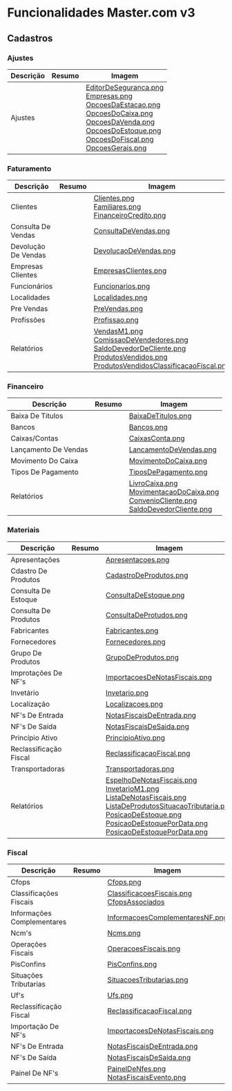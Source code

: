 # Funcionalidades Master.com v3

## Cadastros

### Ajustes

Descrição | Resumo | Imagem
--- | --- | ---
Ajustes |  | [EditorDeSeguranca.png](imagens/master_3/EditorDeSeguranca.png) <br> [Empresas.png](imagens/master_3/Empresas.png) <br> [OpcoesDaEstacao.png](imagens/master_3/OpcoesDaEstacao.png) <br> [OpcoesDoCaixa.png](imagens/master_3/OpcoesDoCaixa.png) <br> [OpcoesDaVenda.png](imagens/master_3/OpcoesDaVenda.png) <br> [OpcoesDoEstoque.png](imagens/master_3/OpcoesDoEstoque.png) <br> [OpcoesDoFiscal.png](imagens/master_3/OpcoesDoFiscal.png) <br> [OpcoesGerais.png](imagens/master_3/OpcoesGerais.png)

### Faturamento

Descrição | Resumo | Imagem
--- | --- | ---
Clientes |  | [Clientes.png](imagens/master_3/Clientes.png) <br> [Familiares.png](imagens/master_3/Familiares.png) <br> [FinanceiroCredito.png](imagens/master_3/FinanceiroCredito.png)
Consulta De Vendas |  | [ConsultaDeVendas.png](imagens/master_3/ConsultaDeVendas.png)
Devolução De Vendas |  | [DevolucaoDeVendas.png](imagens/master_3/DevolucaoDeVendas.png)
Empresas Clientes |  | [EmpresasClientes.png](imagens/master_3/EmpresasClientes.png)
Funcionários |  | [Funcionarios.png](imagens/master_3/Funcionarios.png)
Localidades |  | [Localidades.png](imagens/master_3/Localidades.png)
Pre Vendas |  | [PreVendas.png](imagens/master_3/PreVendas.png)
Profissões |  | [Profissao.png](imagens/master_3/Profissao.png)
Relatórios |  | [VendasM1.png](imagens/master_3/VendasM1.png) <br> [ComissaoDeVendedores.png](imagens/master_3/ComissaoDeVendedores.png) <br> [SaldoDevedorDeCliente.png](imagens/master_3/SaldoDevedorDeCliente.png) <br> [ProdutosVendidos.png](imagens/master_3/ProdutosVendidos.png) <br> [ProdutosVendidosClassificacaoFiscal.png](imagens/master_3/ProdutosVendidosClassificacaoFiscal.png)

### Financeiro

Descrição | Resumo | Imagem
--- | --- | ---
Baixa De Titulos|  | [BaixaDeTitulos.png](imagens/master_3/BaixaDeTitulos.png)
Bancos |  | [Bancos.png](imagens/master_3/Bancos.png)
Caixas/Contas |  | [CaixasConta.png](imagens/master_3/CaixasConta.png)
Lançamento De Vendas |  | [LancamentoDeVendas.png](imagens/master_3/LancamentoDeVendas.png)
Movimento Do Caixa |  | [MovimentoDoCaixa.png](imagens/master_3/MovimentoDoCaixa.png)
Tipos De Pagamento |  | [TiposDePagamento.png](imagens/master_3/TiposDePagamento.png)
Relatórios |  | [LivroCaixa.png](imagens/master_3/LivroCaixa.png) <br> [MovimentacaoDoCaixa.png](imagens/master_3/MovimentacaoDoCaixa.png) <br> [ConvenioCliente.png](imagens/master_3/ConvenioCliente.png) <br> [SaldoDevedorCliente.png](imagens/master_3/SaldoDevedorCliente.png)

### Materiais

Descrição | Resumo | Imagem
--- | --- | ---
Apresentações |  | [Apresentacoes.png](imagens/master_3/Apresentacoes.png)
Cdastro De Produtos |  | [CadastroDeProdutos.png](imagens/master_3/CadastroDeProdutos.png)
Consulta De Estoque |  | [ConsultaDeEstoque.png](imagens/master_3/ConsultaDeEstoque.png)
Consulta De Produtos |  | [ConsultaDeProtudos.png](imagens/master_3/ConsultaDeProtudos.png)
Fabricantes |  | [Fabricantes.png](imagens/master_3/Fabricantes.png)
Fornecedores |  | [Fornecedores.png](imagens/master_3/Fornecedores.png)
Grupo De Produtos |  | [GrupoDeProdutos.png](imagens/master_3/GrupoDeProdutos.png)
Improtações De NF's |  | [ImportacoesDeNotasFiscais.png](imagens/master_3/ImportacoesDeNotasFiscais.png)
Invetário |  | [Invetario.png](imagens/master_3/Invetario.png)
Localização |  | [Localizacoes.png](imagens/master_3/Localizacoes.png)
NF's De Entrada |  | [NotasFiscaisDeEntrada.png](imagens/master_3/NotasFiscaisDeEntrada.png)
NF's De Saída |  | [NotasFiscaisDeSaida.png](imagens/master_3/NotasFiscaisDeSaida.png)
Princípio Ativo |  | [PrincipioAtivo.png](imagens/master_3/PrincipioAtivo.png)
Reclassificação Fiscal |  | [ReclassificacaoFiscal.png](imagens/master_3/ReclassificacaoFiscal.png)
Transportadoras |  | [Transportadoras.png](imagens/master_3/Transportadoras.png)
Relatórios |  | [EspelhoDeNotasFiscais.png](imagens/master_3/EspelhoDeNotasFiscais.png) <br> [InvetarioM1.png](imagens/master_3/InvetarioM1.png) <br> [ListaDeNotasFiscais.png](imagens/master_3/ListaDeNotasFiscais.png) <br> [ListaDeProdutosSituacaoTributaria.png](imagens/master_3/ListaDeProdutosSituacaoTributaria.png) <br> [PosicaoDeEstoque.png](imagens/master_3/PosicaoDeEstoque.png) <br> [PosicaoDeEstoquePorData.png](imagens/master_3/PosicaoDeEstoquePorData.png) <br> [PosicaoDeEstoquePorData.png](imagens/master_3/PosicaoDeEstoquePorData.png)

### Fiscal

Descrição | Resumo | Imagem
--- | --- | ---
Cfops |  | [Cfops.png](imagens/master_3/Cfops.png)
Classificações Fiscais |  | [ClassificacoesFiscais.png](imagens/master_3/ClassificacoesFiscais.png) <br> [CfopsAssociados](imagens/master_3/CfopsAssociados.png) 
Informações Complementares |  | [InformacoesComplementaresNF.png](imagens/master_3/InformacoesComplementaresNF.png)
Ncm's |  | [Ncms.png](imagens/master_3/Ncms.png)
Operações Fiscais |  | [OperacoesFiscais.png](imagens/master_3/OperacoesFiscais.png)
PisConfins |  | [PisConfins.png](imagens/master_3/PisConfins.png)
Situações Tributarias |  | [SituacoesTributarias.png](imagens/master_3/SituacoesTributarias.png)
Uf's |  | [Ufs.png](imagens/master_3/Ufs.png)
Reclassificação Fiscal |  | [ReclassificacaoFiscal.png](imagens/master_3/ReclassificacaoFiscal.png)
Importação De NF's |  | [ImportacoesDeNotasFiscais.png](imagens/master_3/ImportacoesDeNotasFiscais.png)
NF's De Entrada |  | [NotasFiscaisDeEntrada.png](imagens/master_3/NotasFiscaisDeEntrada.png)
NF's De Saída |  | [NotasFiscaisDeSaida.png](imagens/master_3/NotasFiscaisDeSaida.png)
Painel De NF's |  | [PainelDeNfes.png](imagens/master_3/PainelDeNfes.png) <br> [NotasFiscaisEvento.png](imagens/master_3/NotasFiscaisEvento.png)